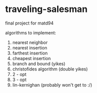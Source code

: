 # traveling-salesman
final project for matd94

algorithms to implement:
1. nearest neighbor
2. nearest insertion
3. farthest insertion
4. cheapest insertion
5. branch and bound (yikes)
5. christofides algorithm (double yikes)
6. 2 - opt
7. 3 - opt
8. lin-kernighan (probably won't get to :/)
